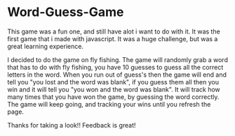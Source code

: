 # Word-Guess-Game

This game was a fun one, and still have alot i want to do with it. It was the first game that i made with javascript. It was a huge challenge, but was a great learning experience.

I decided to do the game on fly fishing. The game will randomly grab a word that has to do with fly fishing, you have 10 guesses to guess all the correct letters in the word. When you run out of guess's then the game will end and tell you "you lost and the word was blank", if you guess them all then you win and it will tell you "you won and the word was blank". It will track how many times that you have won the game, by guessing the word correctly. The game will keep going, and tracking your wins until you refresh the page.

Thanks for taking a look!! Feedback is great!

